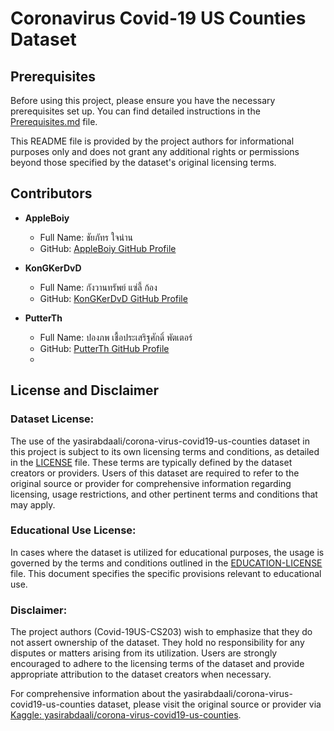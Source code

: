 # Coronavirus Covid-19 US Counties Dataset

## Prerequisites

Before using this project, please ensure you have the necessary prerequisites set up. You can find detailed instructions in the [Prerequisites.md](docs/prerequisites.md) file.

This README file is provided by the project authors for informational purposes only and does not grant any additional rights or permissions beyond those specified by the dataset's original licensing terms.

## Contributors

- **AppleBoiy**
  - Full Name: ชัยภัทร ใจน่าน
  - GitHub: [AppleBoiy GitHub Profile](https://github.com/AppleBoiy)

- **KonGKerDvD**
  - Full Name: กังวานทรัพย์ แซ่ลี้ ก้อง
  - GitHub: [KonGKerDvD GitHub Profile](https://github.com/KonGKerDvD)

- **PutterTh**
  - Full Name: ปองภพ เชื้อประเสริฐศักดิ์ พัตเตอร์
  - GitHub: [PutterTh GitHub Profile](https://github.com/PutterTh)
  - 
## License and Disclaimer

### Dataset License:

The use of the yasirabdaali/corona-virus-covid19-us-counties dataset in this project is subject to its own licensing terms and conditions, as detailed in the [LICENSE](LICENSE) file. These terms are typically defined by the dataset creators or providers. Users of this dataset are required to refer to the original source or provider for comprehensive information regarding licensing, usage restrictions, and other pertinent terms and conditions that may apply.

### Educational Use License:

In cases where the dataset is utilized for educational purposes, the usage is governed by the terms and conditions outlined in the [EDUCATION-LICENSE](EDUCATION-LICENSE) file. This document specifies the specific provisions relevant to educational use.

### Disclaimer:

The project authors (Covid-19US-CS203) wish to emphasize that they do not assert ownership of the dataset. They hold no responsibility for any disputes or matters arising from its utilization. Users are strongly encouraged to adhere to the licensing terms of the dataset and provide appropriate attribution to the dataset creators when necessary.

For comprehensive information about the yasirabdaali/corona-virus-covid19-us-counties dataset, please visit the original source or provider via [Kaggle: yasirabdaali/corona-virus-covid19-us-counties](https://www.kaggle.com/datasets/yasirabdaali/corona-virus-covid19-us-counties).
